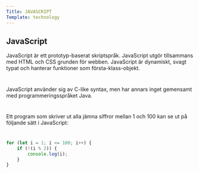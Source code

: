 ```yaml
---
Title: JAVASCRIPT
Template: technology
---
```


## JavaScript

JavaScript är ett prototyp-baserat skriptspråk. JavaScript utgör tillsammans med HTML och CSS grunden för webben. JavaScript är dynamiskt, svagt typat och hanterar funktioner som första-klass-objekt.
#  
JavaScript använder sig av C-like syntax, men har annars inget gemensamt med programmeringsspråket Java.
#  
Ett program som skriver ut alla jämna siffror mellan 1 och 100 kan se ut på följande sätt i JavaScript:
#  
```javascript
for (let i = 1; i <= 100; i++) {
    if (!(i % 2)) {
        console.log(i);
    }
}
```

